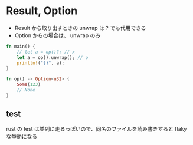 

# Result, Option
- Result から取り出すときの unwrap は ? でも代用できる
-  Option からの場合は、 unwrap のみ
```rs
fn main() {
    // let a = op()?; // x
    let a = op().unwrap(); // o
    println!("{}", a);
}

fn op() -> Option<u32> {
    Some(123)
    // None
}
```

## test
rust の test は並列に走るっぽいので、同名のファイルを読み書きすると flaky な挙動になる
